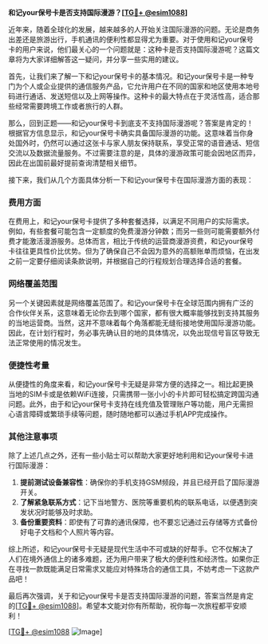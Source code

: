 **和记your保号卡是否支持国际漫游？[[TG💪+ @esim1088](https://t.me/s/esim1088)]**

近年来，随着全球化的发展，越来越多的人开始关注国际漫游的问题。无论是商务出差还是旅游出行，手机通讯的便利性都显得尤为重要。对于使用和记your保号卡的用户来说，他们最关心的一个问题就是：这种卡是否支持国际漫游呢？这篇文章将为大家详细解答这一疑问，并分享一些实用的建议。

首先，让我们来了解一下和记your保号卡的基本情况。和记your保号卡是一种专门为个人或企业提供的通信服务产品，它允许用户在不同的国家和地区使用本地号码进行通话、发送短信以及上网等操作。这种卡的最大特点在于灵活性高，适合那些经常需要跨境工作或者旅行的人群。

那么，回到正题——和记your保号卡到底支不支持国际漫游呢？答案是肯定的！根据官方信息显示，和记your保号卡确实具备国际漫游的功能。这意味着当你身处国外时，仍然可以通过这张卡与家人朋友保持联系，享受正常的语音通话、短信交流以及数据流量服务。不过需要注意的是，具体的漫游政策可能会因地区而异，因此在出国前最好提前查询清楚相关细节。

接下来，我们从几个方面具体分析一下和记your保号卡在国际漫游方面的表现：

### **费用方面**
在费用上，和记your保号卡提供了多种套餐选择，以满足不同用户的实际需求。例如，有些套餐可能包含一定额度的免费漫游分钟数；而另一些则可能需要额外付费才能激活漫游服务。总体而言，相比于传统的运营商漫游资费，和记your保号卡往往更具性价比优势。但为了确保自己不会因为意外的高额账单而烦恼，在出发之前一定要仔细阅读条款说明，并根据自己的行程规划合理选择合适的套餐。

### **网络覆盖范围**
另一个关键因素就是网络覆盖范围了。和记your保号卡在全球范围内拥有广泛的合作伙伴关系，这意味着无论你去到哪个国家，都有很大概率能够找到支持其服务的当地运营商。当然，这并不意味着每个角落都能无缝衔接地使用国际漫游功能。因此，在计划行程时，务必事先确认目的地的具体情况，以免出现信号盲区导致无法正常使用的情况发生。

### **便捷性考量**
从便捷性的角度来看，和记your保号卡无疑是非常方便的选择之一。相比起更换当地的SIM卡或是依赖WiFi连接，只需携带一张小小的卡片即可轻松搞定跨国沟通问题。此外，由于和记your保号卡支持在线充值及管理账户等功能，用户无需担心语言障碍或繁琐手续等问题，随时随地都可以通过手机APP完成操作。

### **其他注意事项**
除了上述几点之外，还有一些小贴士可以帮助大家更好地利用和记your保号卡进行国际漫游：
1. **提前测试设备兼容性**：确保你的手机支持GSM频段，并且已经开启了国际漫游开关。
2. **了解紧急联系方式**：记下当地警方、医院等重要机构的联系电话，以便遇到突发状况时能够及时求助。
3. **备份重要资料**：即使有了可靠的通讯保障，也不要忘记通过云存储等方式备份好电子文档和个人照片等内容。

综上所述，和记your保号卡无疑是现代生活中不可或缺的好帮手。它不仅解决了人们在境外通信上的诸多难题，还为用户带来了极大的便利性和经济性。如果你正在寻找一款既能满足日常需求又能应对特殊场合的通信工具，不妨考虑一下这款产品吧！

最后再次强调，关于和记your保号卡是否支持国际漫游的问题，答案当然是肯定的[[TG💪+ @esim1088](https://t.me/s/esim1088)]。希望本文能对你有所帮助，祝你每一次旅程都平安顺利！

[[TG💪+ @esim1088](https://t.me/s/esim1088) ![Image](https://i.postimg.cc/4NQfJmqS/Snipaste-2025-05-13-00-14-12.png)]